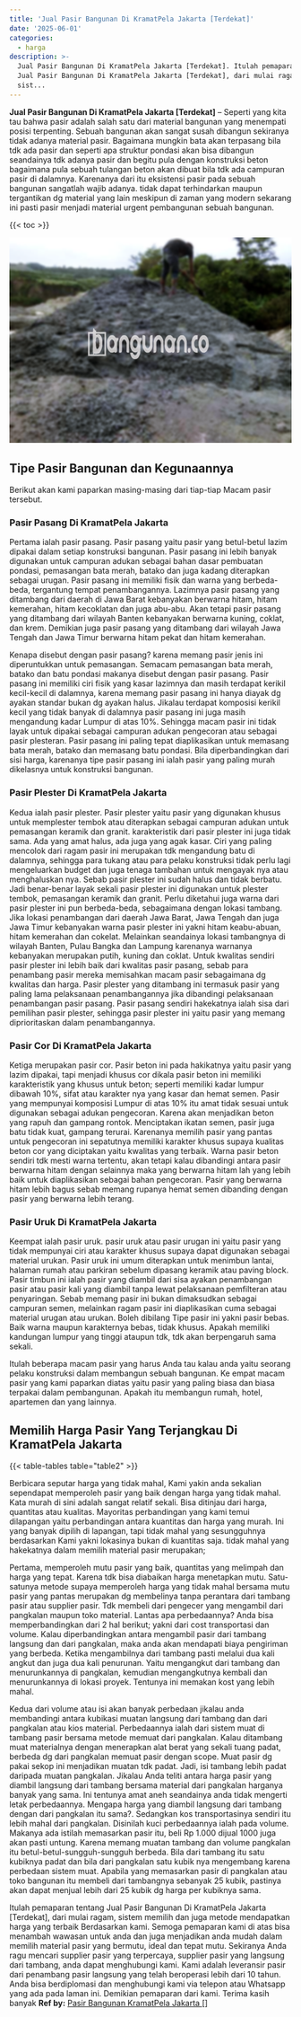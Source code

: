 ```yaml
---
title: 'Jual Pasir Bangunan Di KramatPela Jakarta [Terdekat]'
date: '2025-06-01'
categories:
  - harga
description: >-
  Jual Pasir Bangunan Di KramatPela Jakarta [Terdekat]. Itulah pemaparan tentang
  Jual Pasir Bangunan Di KramatPela Jakarta [Terdekat], dari mulai ragam,
  sist...
---
```


**Jual Pasir Bangunan Di KramatPela Jakarta \[Terdekat\]** – Seperti yang kita tau bahwa pasir adalah salah satu dari material bangunan yang menempati posisi terpenting. Sebuah bangunan akan sangat susah dibangun sekiranya tidak adanya material pasir. Bagaimana mungkin bata akan terpasang bila tdk ada pasir dan seperti apa struktur pondasi akan bisa dibangun seandainya tdk adanya pasir dan begitu pula dengan konstruksi beton bagaimana pula sebuah tulangan beton akan dibuat bila tdk ada campuran pasir di dalamnya. Karenanya dari itu eksistensi pasir pada sebuah bangunan sangatlah wajib adanya. tidak dapat terhindarkan maupun tergantikan dg material yang lain meskipun di zaman yang modern sekarang ini pasti pasir menjadi material urgent pembangunan sebuah bangunan.

{{< toc >}}

![Jual Pasir Bangunan Di KramatPela Jakarta [Terdekat]](/images/jual-pasir-bangunan-17.png)

## Tipe Pasir Bangunan dan Kegunaannya

Berikut akan kami paparkan masing-masing dari tiap-tiap Macam pasir tersebut.

### Pasir Pasang Di KramatPela Jakarta

Pertama ialah pasir pasang. Pasir pasang yaitu pasir yang betul-betul lazim dipakai dalam setiap konstruksi bangunan. Pasir pasang ini lebih banyak digunakan untuk campuran adukan sebagai bahan dasar pembuatan pondasi, pemasangan bata merah, batako dan juga kadang diterapkan sebagai urugan. Pasir pasang ini memiliki fisik dan warna yang berbeda-beda, tergantung tempat penambangannya. Lazimnya pasir pasang yang ditambang dari daerah di Jawa Barat kebanyakan berwarna hitam, hitam kemerahan, hitam kecoklatan dan juga abu-abu. Akan tetapi pasir pasang yang ditambang dari wilayah Banten kebanyakan berwarna kuning, coklat, dan krem. Demikian juga pasir pasang yang ditambang dari wilayah Jawa Tengah dan Jawa Timur berwarna hitam pekat dan hitam kemerahan.

Kenapa disebut dengan pasir pasang? karena memang pasir jenis ini diperuntukkan untuk pemasangan. Semacam pemasangan bata merah, batako dan batu pondasi makanya disebut dengan pasir pasang. Pasir pasang ini memiliki ciri fisik yang kasar lazimnya dan masih terdapat kerikil kecil-kecil di dalamnya, karena memang pasir pasang ini hanya diayak dg ayakan standar bukan dg ayakan halus. Jikalau terdapat komposisi kerikil kecil yang tidak banyak di dalamnya pasir pasang ini juga masih mengandung kadar Lumpur di atas 10%. Sehingga macam pasir ini tidak layak untuk dipakai sebagai campuran adukan pengecoran atau sebagai pasir plesteran. Pasir pasang ini paling tepat diaplikasikan untuk memasang bata merah, batako dan memasang batu pondasi. Bila diperbandingkan dari sisi harga, karenanya tipe pasir pasang ini ialah pasir yang paling murah dikelasnya untuk konstruksi bangunan.

### Pasir Plester Di KramatPela Jakarta

Kedua ialah pasir plester. Pasir plester yaitu pasir yang digunakan khusus untuk memplester tembok atau diterapkan sebagai campuran adukan untuk pemasangan keramik dan granit. karakteristik dari pasir plester ini juga tidak sama. Ada yang amat halus, ada juga yang agak kasar. Ciri yang paling mencolok dari ragam pasir ini merupakan tdk mengandung batu di dalamnya, sehingga para tukang atau para pelaku konstruksi tidak perlu lagi mengeluarkan budget dan juga tenaga tambahan untuk mengayak nya atau menghaluskan nya. Sebab pasir plester ini sudah halus dan tidak berbatu. Jadi benar-benar layak sekali pasir plester ini digunakan untuk plester tembok, pemasangan keramik dan granit. Perlu diketahui juga warna dari pasir plester ini pun berbeda-beda, sebagaimana dengan lokasi tambang. Jika lokasi penambangan dari daerah Jawa Barat, Jawa Tengah dan juga Jawa Timur kebanyakan warna pasir plester ini yakni hitam keabu-abuan, hitam kemerahan dan cokelat. Melainkan seandainya lokasi tambangnya di wilayah Banten, Pulau Bangka dan Lampung karenanya warnanya kebanyakan merupakan putih, kuning dan coklat. Untuk kwalitas sendiri pasir plester ini lebih baik dari kwalitas pasir pasang, sebab para penambang pasir mereka memisahkan macam pasir sebagaimana dg kwalitas dan harga. Pasir plester yang ditambang ini termasuk pasir yang paling lama pelaksanaan penambangannya jika dibandingi pelaksanaan penambangan pasir pasang. Pasir pasang sendiri hakekatnya ialah sisa dari pemilihan pasir plester, sehingga pasir plester ini yaitu pasir yang memang diprioritaskan dalam penambangannya.

### Pasir Cor Di KramatPela Jakarta

Ketiga merupakan pasir cor. Pasir beton ini pada hakikatnya yaitu pasir yang lazim dipakai, tapi menjadi khusus cor dikala pasir beton ini memiliki karakteristik yang khusus untuk beton; seperti memiliki kadar lumpur dibawah 10%, sifat atau karakter nya yang kasar dan hemat semen. Pasir yang mempunyai komposisi Lumpur di atas 10% itu amat tidak sesuai untuk digunakan sebagai adukan pengecoran. Karena akan menjadikan beton yang rapuh dan gampang rontok. Menciptakan ikatan semen, pasir juga batu tidak kuat, gampang terurai. Karenanya memilih pasir yang pantas untuk pengecoran ini sepatutnya memiliki karakter khusus supaya kualitas beton cor yang diciptakan yaitu kwalitas yang terbaik. Warna pasir beton sendiri tdk mesti warna tertentu, akan tetapi kalau dibandingi antara pasir berwarna hitam dengan selainnya maka yang berwarna hitam lah yang lebih baik untuk diaplikasikan sebagai bahan pengecoran. Pasir yang berwarna hitam lebih bagus sebab memang rupanya hemat semen dibanding dengan pasir yang berwarna lebih terang.

### Pasir Uruk Di KramatPela Jakarta

Keempat ialah pasir uruk. pasir uruk atau pasir urugan ini yaitu pasir yang tidak mempunyai ciri atau karakter khusus supaya dapat digunakan sebagai material urukan. Pasir uruk ini umum diterapkan untuk menimbun lantai, halaman rumah atau parkiran sebelum dipasang keramik atau paving block. Pasir timbun ini ialah pasir yang diambil dari sisa ayakan penambangan pasir atau pasir kali yang diambil tanpa lewat pelaksanaan pemfilteran atau penyaringan. Sebab memang pasir ini bukan dimaksudkan sebagai campuran semen, melainkan ragam pasir ini diaplikasikan cuma sebagai material urugan atau urukan. Boleh dibilang Tipe pasir ini yakni pasir bebas. Baik warna maupun karakternya bebas, tidak khusus. Apakah memiliki kandungan lumpur yang tinggi ataupun tdk, tdk akan berpengaruh sama sekali.

Itulah beberapa macam pasir yang harus Anda tau kalau anda yaitu seorang pelaku konstruksi dalam membangun sebuah bangunan. Ke empat macam pasir yang kami paparkan diatas yaitu pasir yang paling biasa dan biasa terpakai dalam pembangunan. Apakah itu membangun rumah, hotel, apartemen dan yang lainnya.

## Memilih Harga Pasir Yang Terjangkau Di KramatPela Jakarta

{{< table-tables table="table2" >}}

Berbicara seputar harga yang tidak mahal, Kami yakin anda sekalian sependapat memperoleh pasir yang baik dengan harga yang tidak mahal. Kata murah di sini adalah sangat relatif sekali. Bisa ditinjau dari harga, quantitas atau kualitas. Mayoritas perbandingan yang kami temui dilapangan yaitu perbandingan antara kuantitas dan harga yang murah. Ini yang banyak dipilih di lapangan, tapi tidak mahal yang sesungguhnya berdasarkan Kami yakni lokasinya bukan di kuantitas saja. tidak mahal yang hakekatnya dalam memilih material pasir merupakan;

Pertama, memperoleh mutu pasir yang baik, quantitas yang melimpah dan harga yang tepat. Karena tdk bisa diabaikan harga menetapkan mutu. Satu-satunya metode supaya memperoleh harga yang tidak mahal bersama mutu pasir yang pantas merupakan dg membelinya tanpa perantara dari tambang pasir atau supplier pasir. Tdk membeli dari pengecer yang mengambil dari pangkalan maupun toko material. Lantas apa perbedaannya? Anda bisa memperbandingkan dari 2 hal berikut; yakni dari cost transportasi dan volume. Kalau diperbandingkan antara mengambil pasir dari tambang langsung dan dari pangkalan, maka anda akan mendapati biaya pengiriman yang berbeda. Ketika mengambilnya dari tambang pasti melalui dua kali angkut dan juga dua kali penurunan. Yaitu mengangkut dari tambang dan menurunkannya di pangkalan, kemudian mengangkutnya kembali dan menurunkannya di lokasi proyek. Tentunya ini memakan kost yang lebih mahal.

Kedua dari volume atau isi akan banyak perbedaan jikalau anda membandingi antara kubikasi muatan langsung dari tambang dan dari pangkalan atau kios material. Perbedaannya ialah dari sistem muat di tambang pasir bersama metode memuat dari pangkalan. Kalau ditambang muat materialnya dengan menerapkan alat berat yang sekali tuang padat, berbeda dg dari pangkalan memuat pasir dengan scope. Muat pasir dg pakai sekop ini menjadikan muatan tdk padat. Jadi, isi tambang lebih padat daripada muatan pangkalan. Jikalau Anda teliti antara harga pasir yang diambil langsung dari tambang bersama material dari pangkalan harganya banyak yang sama. Ini tentunya amat aneh seandainya anda tidak mengerti letak perbedaannya. Mengapa harga yang diambil langsung dari tambang dengan dari pangkalan itu sama?. Sedangkan kos transportasinya sendiri itu lebih mahal dari pangkalan. Disinilah kuci perbedaannya ialah pada volume. Makanya ada istilah memasarkan pasir itu, beli Rp 1.000 dijual 1000 juga akan pasti untung. Karena memang muatan tambang dan volume pangkalan itu betul-betul-sungguh-sungguh berbeda. Bila dari tambang itu satu kubiknya padat dan bila dari pangkalan satu kubik nya mengembang karena perbedaan sistem muat. Apabila yang memasarkan pasir di pangkalan atau toko bangunan itu membeli dari tambangnya sebanyak 25 kubik, pastinya akan dapat menjual lebih dari 25 kubik dg harga per kubiknya sama.

Itulah pemaparan tentang Jual Pasir Bangunan Di KramatPela Jakarta \[Terdekat\], dari mulai ragam, sistem memilih dan juga metode mendapatkan harga yang terbaik Berdasarkan kami. Semoga pemaparan kami di atas bisa menambah wawasan untuk anda dan juga menjadikan anda mudah dalam memilih material pasir yang bermutu, ideal dan tepat mutu. Sekiranya Anda ragu mencari supplier pasir yang terpercaya, supplier pasir yang langsung dari tambang, anda dapat menghubungi kami. Kami adalah leveransir pasir dari penambang pasir langsung yang telah beroperasi lebih dari 10 tahun. Anda bisa berdiplomasi dan menghubungi kami via telepon atau Whatsapp yang ada pada laman ini. Demikian pemaparan dari kami. Terima kasih banyak
**Ref by:** [Pasir Bangunan KramatPela Jakarta []](https://id.wikipedia.org/wiki/Pasir)
